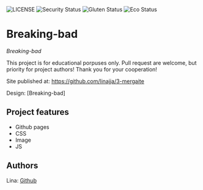 ![LICENSE](https://img.shields.io/badge/license-MIT-blue.svg?style=flat-square)
![Security Status](https://img.shields.io/security-headers?label=Security&url=https%3A%2F%2Fgithub.com&style=flat-square)
![Gluten Status](https://img.shields.io/badge/Gluten-Free-green.svg)
![Eco Status](https://img.shields.io/badge/ECO-Friendly-green.svg)

# Breaking-bad

_Breaking-bad_

This project is for educational porpuses only. Pull request are welcome, but priority for project authors! Thank you for your cooperation!

Site published at: https://github.com/linajja/3-mergaite

Design: [Breaking-bad]

## Project features

-   Github pages
-   CSS
-   Image
-   JS

## Authors

Lina: [Github](https://github.com/linajja)
